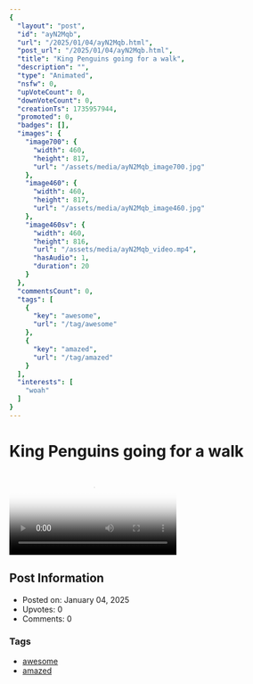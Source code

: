 ```yaml
---
{
  "layout": "post",
  "id": "ayN2Mqb",
  "url": "/2025/01/04/ayN2Mqb.html",
  "post_url": "/2025/01/04/ayN2Mqb.html",
  "title": "King Penguins going for a walk",
  "description": "",
  "type": "Animated",
  "nsfw": 0,
  "upVoteCount": 0,
  "downVoteCount": 0,
  "creationTs": 1735957944,
  "promoted": 0,
  "badges": [],
  "images": {
    "image700": {
      "width": 460,
      "height": 817,
      "url": "/assets/media/ayN2Mqb_image700.jpg"
    },
    "image460": {
      "width": 460,
      "height": 817,
      "url": "/assets/media/ayN2Mqb_image460.jpg"
    },
    "image460sv": {
      "width": 460,
      "height": 816,
      "url": "/assets/media/ayN2Mqb_video.mp4",
      "hasAudio": 1,
      "duration": 20
    }
  },
  "commentsCount": 0,
  "tags": [
    {
      "key": "awesome",
      "url": "/tag/awesome"
    },
    {
      "key": "amazed",
      "url": "/tag/amazed"
    }
  ],
  "interests": [
    "woah"
  ]
}
---
```


# King Penguins going for a walk

<video controls playsinline loop poster="/assets/media/ayN2Mqb_image460.jpg">
  <source src="/assets/media/ayN2Mqb_video.mp4" type="video/mp4">
  Your browser does not support the video tag.
</video>

## Post Information

- Posted on: January 04, 2025
- Upvotes: 0
- Comments: 0

### Tags

- [awesome](/tag/awesome)
- [amazed](/tag/amazed)
